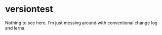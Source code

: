 # versiontest
Nothing to see here. I'm just messing around with conventional change log and lerna. 
